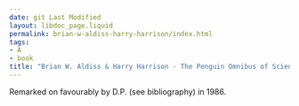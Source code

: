 ```yaml
---
date: git Last Modified
layout: libdoc_page.liquid
permalink: brian-w-aldiss-harry-harrison/index.html
tags:
- A
- book
title: "Brian W. Aldiss & Harry Harrison - The Penguin Omnibus of Science  Fiction"
---
```


Remarked on favourably by D.P. (see bibliography) in 1986.